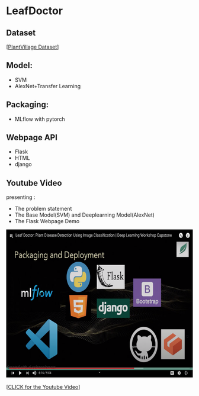 # LeafDoctor

## Dataset
[[PlantVillage Dataset](https://github.com/spMohanty/PlantVillage-Dataset/tree/master/raw)]

## Model:
- SVM
- AlexNet+Transfer Learning

## Packaging:

- MLflow with pytorch

## Webpage API

- Flask
- HTML
- django


## Youtube Video
presenting :
- The problem statement
- The Base Model(SVM) and Deeplearning Model(AlexNet)
- The Flask Webpage Demo
<img src="https://github.com/YasaminAbbaszadegan/LeafDoctor/blob/master/Screen%20Shot%202020-05-27%20at%202.14.58%20PM.png" width="550" height="400">


[[CLICK for the Youtube Video](https://www.youtube.com/watch?v=3aspxSRQjEI&list=PLB1nTQo4_y6uxh88cjLYZC2ywri_X_YOR&index=4)]
